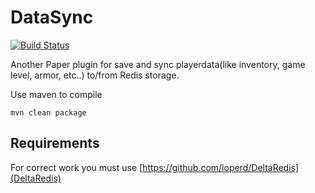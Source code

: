 # DataSync

[![Build Status](http://ci.loper.me/buildStatus/icon?job=DataSync)](http://ci.loper.me/job/DataSync/)

Another Paper plugin for save and sync playerdata(like inventory, game level, armor, etc..) to/from Redis storage.

Use maven to compile
```
mvn clean package
```

## Requirements
For correct work you must use [https://github.com/loperd/DeltaRedis](DeltaRedis)
